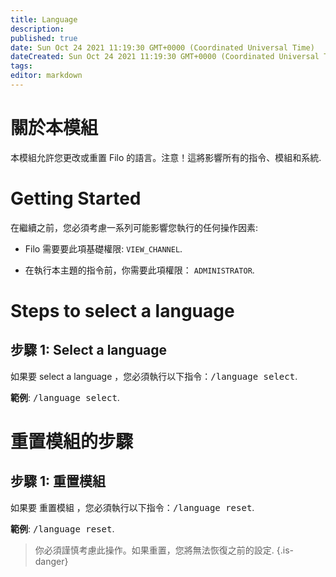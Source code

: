 ```yaml
---
title: Language
description:
published: true
date: Sun Oct 24 2021 11:19:30 GMT+0000 (Coordinated Universal Time)
dateCreated: Sun Oct 24 2021 11:19:30 GMT+0000 (Coordinated Universal Time)
tags:
editor: markdown
---
```


# 關於本模組

本模組允許您更改或重置 Filo 的語言。注意！這將影響所有的指令、模組和系統.

# Getting Started

在繼續之前，您必須考慮一系列可能影響您執行的任何操作因素:

- Filo 需要要此項基礎權限: ``VIEW_CHANNEL``.

- 在執行本主題的指令前，你需要此項權限： ``ADMINISTRATOR``.

# Steps to select a language

## **步驟 1**: Select a language

如果要 select a language ，您必須執行以下指令：<kbd>/language select</kbd>.

**範例**: <kbd>/language select</kbd>.

# 重置模組的步驟

## **步驟 1**: 重置模組

如果要 重置模組 ，您必須執行以下指令：<kbd>/language reset</kbd>.

**範例**: <kbd>/language reset</kbd>.

> 你必須謹慎考慮此操作。如果重置，您將無法恢復之前的設定.
{.is-danger}
